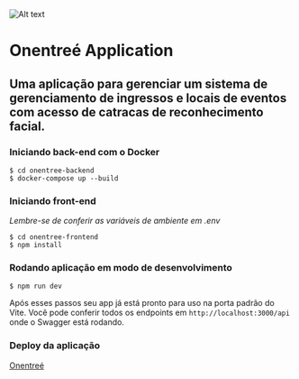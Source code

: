 <img title="a title" alt="Alt text" src="https://media.licdn.com/dms/image/D4E16AQGjCVuzlCthvg/profile-displaybackgroundimage-shrink_200_800/0/1690574706700?e=2147483647&v=beta&t=zlY1Mc10yQ3gA9qiZ4sZ7m8PkE-HIu8Haa1fUyKb_fU">

# Onentreé Application
## Uma aplicação para gerenciar um sistema de gerenciamento de ingressos e locais de eventos com acesso de catracas de reconhecimento facial.

### Iniciando back-end com o Docker

```
$ cd onentree-backend
$ docker-compose up --build
```

### Iniciando front-end

_Lembre-se de conferir as variáveis de ambiente em .env_

```
$ cd onentree-frontend
$ npm install
```

### Rodando aplicação em modo de desenvolvimento

```
$ npm run dev
```

Após esses passos seu app já está pronto para uso na porta padrão do Vite.
Você pode conferir todos os endpoints em ```http://localhost:3000/api``` onde o Swagger está rodando.

### Deploy da aplicação

[Onentreé](https://onentree-frontend.onrender.com/)
